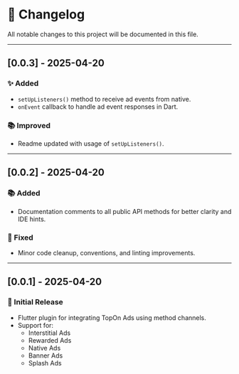 # 📄 Changelog

All notable changes to this project will be documented in this file.

---

## [0.0.3] - 2025-04-20

### ✨ Added
- `setUpListeners()` method to receive ad events from native.
- `onEvent` callback to handle ad event responses in Dart.

### 📚 Improved
- Readme updated with usage of `setUpListeners()`.

---

## [0.0.2] - 2025-04-20

### 📚 Added
- Documentation comments to all public API methods for better clarity and IDE hints.

### 🧹 Fixed
- Minor code cleanup, conventions, and linting improvements.

---

## [0.0.1] - 2025-04-20

### 🚀 Initial Release
- Flutter plugin for integrating TopOn Ads using method channels.
- Support for:  
  - Interstitial Ads  
  - Rewarded Ads  
  - Native Ads  
  - Banner Ads  
  - Splash Ads